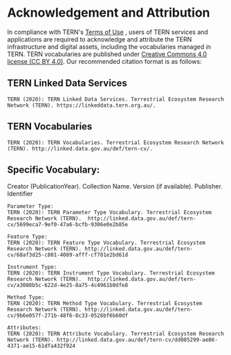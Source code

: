 # Acknowledgement and Attribution

In compliance with TERN's [Terms of Use](https://www.tern.org.au/terms-of-use) , users of TERN services and applications are required to acknowledge and attribute the TERN infrastructure and digital assets, including the vocabularies managed in TERN. TERN vocabularies are published under [Creative Commons 4.0 license (CC BY 4.0)](https://creativecommons.org/licenses/by/4.0/). Our recommended citation format is as follows:

## TERN Linked Data Services
```
TERN (2020): TERN Linked Data Services. Terrestrial Ecosystem Research Network (TERN). https://linkeddata.tern.org.au/. 
```

## TERN Vocabularies
```
TERN (2020): TERN Vocabularies. Terrestrial Ecosystem Research Network (TERN). http://linked.data.gov.au/def/tern-cv/.
```


## Specific Vocabulary: 

Creator (PublicationYear). Collection Name. Version (if available). Publisher. Identifier

```
Parameter Type:
TERN (2020): TERN Parameter Type Vocabulary. Terrestrial Ecosystem Research Network (TERN).  http://linked.data.gov.au/def/tern-cv/5699eca7-9ef0-47a6-bcfb-9306e0e2b85e  
```

```
Feature Type:
TERN (2020): TERN Feature Type Vocabulary. Terrestrial Ecosystem Research Network (TERN). http://linked.data.gov.au/def/tern-cv/68af3d25-c801-4089-afff-cf701e2bd61d
```

```
Instrument Type:
TERN (2020): TERN Instrument Type Vocabulary. Terrestrial Ecosystem Research Network (TERN).  http://linked.data.gov.au/def/tern-cv/a3088b5c-622d-4e25-8a75-4c4961b0dfe8
```

```
Method Type:
TERN (2020): TERN Method Type Vocabulary. Terrestrial Ecosystem Research Network (TERN). http://linked.data.gov.au/def/tern-cv/9b6e057f-271b-48f6-8c33-0528bf6b60df 
```

```
Attributes:
TERN (2020): TERN Attribute Vocabulary. Terrestrial Ecosystem Research Network (TERN). http://linked.data.gov.au/def/tern-cv/dd085299-ae86-4371-ae15-61dfa432f924 
```
